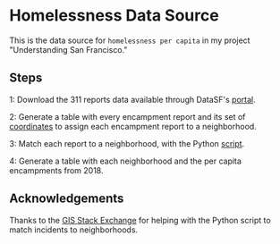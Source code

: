 # Homelessness Data Source

This is the data source for `homelessness per capita` in my project "Understanding San Francisco."

## Steps

1: Download the 311 reports data available through DataSF's [portal](https://data.sfgov.org/City-Infrastructure/311-Cases/vw6y-z8j6).

2: Generate a table with every encampment report and its set of [coordinates](/encampmentsPerCapita.R) to assign each encampment report to a neighborhood. 

3: Match each report to a neighborhood, with the Python [script](/reportPlusNeighborhood.py).

4: Generate a table with each neighborhood and the per capita encampments from 2018. 


## Acknowledgements

Thanks to the [GIS Stack Exchange](https://gis.stackexchange.com/questions/250172/finding-out-if-coordinate-is-within-shapefile-shp-using-pyshp/250195) for helping with the Python script to match incidents to neighborhoods. 
